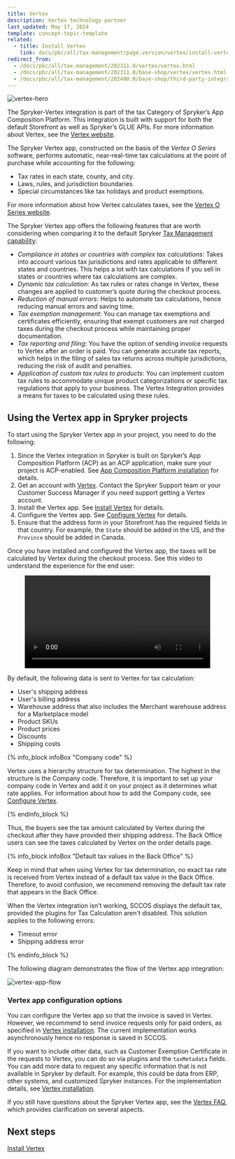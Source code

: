```yaml
---
title: Vertex
description: Vertex technology partner
last_updated: May 17, 2024
template: concept-topic-template
related:
  - title: Install Vertex
    link: docs/pbc/all/tax-management/page.version/vertex/install-vertex.html
redirect_from:
  - /docs/pbc/all/tax-management/202311.0/vertex/vertex.html
  - /docs/pbc/all/tax-management/202311.0/base-shop/vertex/vertex.html
  - /docs/pbc/all/tax-management/202400.0/base-shop/third-party-integrations/vertex/vertex.html
---
```


![vertex-hero](https://spryker.s3.eu-central-1.amazonaws.com/docs/pbc/all/tax-management/vertex/vertex.md/vertex-hero.png)

The Spryker-Vertex integration is part of the tax Category of Spryker’s App Composition Platform. This integration is built with support for both the default Storefront as well as Spryker’s GLUE APIs. For more information about Vertex, see the [Vertex website](https://www.vertexinc.com/).

The Spryker Vertex app, constructed on the basis of the *Vertex O Series* software, performs automatic, near-real-time tax calculations at the point of purchase while accounting for the following:

* Tax rates in each state, county, and city.  
* Laws, rules, and jurisdiction boundaries.  
* Special circumstances like tax holidays and product exemptions.

For more information about how Vertex calculates taxes, see the [Vertex O Series website](https://www.vertexinc.com/solutions/products/vertex-indirect-tax-o-series).

The Spryker Vertex app offers the following features that are worth considering when comparing it to the default Spryker [Tax Management capability](/docs/pbc/all/tax-management/{{page.version}}/tax-management.html):

- *Compliance in states or countries with complex tax calculations*: Takes into account various tax jurisdictions and rates applicable to different states and countries. This helps a lot with tax calculations if you sell in states or countries where tax calculations are complex.
- *Dynamic tax calculation*: As tax rules or rates change in Vertex, these changes are applied to customer’s quote during the checkout process.
- *Reduction of manual errors*: Helps to automate tax calculations, hence reducing manual errors and saving time.
- *Tax exemption management*: You can manage tax exemptions and certificates efficiently, ensuring that exempt customers are not charged taxes during the checkout process while maintaining proper documentation.
- *Tax reporting and filing*: You have the option of sending invoice requests to Vertex after an order is paid. You can generate accurate tax reports, which helps in the filing of sales tax returns across multiple jurisdictions, reducing the risk of audit and penalties.
- *Application of custom tax rules to products*: You can implement custom tax rules to accommodate unique product categorizations or specific tax regulations that apply to your business. The Vertex Integration provides a means for taxes to be calculated using these rules.

## Using the Vertex app in Spryker projects

To start using the Spryker Vertex app in your project, you need to do the following:

1. Since the Vertex integration in Spryker is built on Spryker’s App Composition Platform (ACP) as an ACP application, make sure your project is ACP-enabled. See [App Composition Platform installation](/docs/acp/user/app-composition-platform-installation.html) for details.
2. Get an account with [Vertex](https://www.vertexinc.com/). Contact the Spryker Support team or your Customer Success Manager if you need support getting a Vertex account.
3. Install the Vertex app. See [Install Vertex](/docs/pbc/all/tax-management/{{page.version}}/base-shop/third-party-integrations/vertex/install-vertex.html) for details.
4. Configure the Vertex app. See [Configure Vertex](/docs/pbc/all/tax-management/{{page.version}}/base-shop/third-party-integrations/vertex/configure-vertex.html) for details.
5. Ensure that the address form in your Storefront has the required fields in that country. For example, the `State` should be added in the US, and the `Province` should be added in Canada.

Once you have installed and configured the Vertex app, the taxes will be calculated by Vertex during the checkout process. See this video to understand the experience for the end user:

<figure class="video_container">
    <video width="100%" height="auto" controls>
    <source src="https://spryker.s3.eu-central-1.amazonaws.com/docs/pbc/all/tax-management/vertex/vertex.md/Vertex+Demo.mp4" type="video/mp4">
  </video>
</figure>

By default, the following data is sent to Vertex for tax calculation:

 - User's shipping address
 - User's billing address
 - Warehouse address that also includes the Merchant warehouse address for a Marketplace model
 - Product SKUs
 - Product prices
 - Discounts
 - Shipping costs


{% info_block infoBox "Company code" %}

Vertex uses a hierarchy structure for tax determination. The highest in the structure is the Company code. Therefore, it is important to set up your company code in Vertex and add it on your project as it determines what rate applies. For information about how to add the Company code, see [Configure Vertex](/docs/pbc/all/tax-management/{{page.version}}/base-shop/third-party-integrations/vertex/configure-vertex.html#company-code).

{% endinfo_block %}

Thus, the buyers see the tax amount calculated by Vertex during the checkout after they have provided their shipping address.
The Back Office users can see the taxes calculated by Vertex on the order details page.

{% info_block infoBox "Default tax values in the Back Office" %}

Keep in mind that when using Vertex for tax determination, no exact tax rate is received from Vertex instead of a default tax value in the Back Office. Therefore, to avoid confusion, we recommend removing the default tax rate that appears in the Back Office.

When the Vertex integration isn’t working, SCCOS displays the default tax, provided the plugins for Tax Calculation aren't disabled. This solution applies to the following errors:
- Timeout error
- Shipping address error


{% endinfo_block %}

The following diagram demonstrates the flow of the Vertex app integration:

![vertex-app-flow](https://spryker.s3.eu-central-1.amazonaws.com/docs/pbc/all/tax-management/vertex/vertex.md/vertex-app-flow.png)


### Vertex app configuration options

You can configure the Vertex app so that the invoice is saved in Vertex. However, we recommend to send invoice requests only for paid orders, as specified in [Vertex installation](https://docs.spryker.com/docs/pbc/all/tax-management/{{page.version}}/base-shop/third-party-integrations/vertex/install-vertex.html#optional-if-you-plan-to-send-invoices-to-vertex-through-oms-configure-your-payment-oms). The current implementation works asynchronously hence no response is saved in SCCOS.

If you want to include other data, such as Customer Exemption Certificate in the requests to Vertex, you can do so via plugins and the `taxMetadata` fields. You can add more data to request any specific information that is not available in Spryker by default. For example, this could be data from ERP, other systems, and customized Spryker instances. For the implementation details, see [Vertex installation](https://docs.spryker.com/docs/pbc/all/tax-management/{{page.version}}/base-shop/third-party-integrations/vertex/install-vertex.html#implement-vertex-specific-metadata-extender-plugins).


If you still have questions about the Spryker Vertex app, see the [Vertex FAQ](/docs/pbc/all/tax-management/{{page.version}}/base-shop/third-party-integrations/vertex/vertex-faq.html), which provides clarification on several aspects.

## Next steps

[Install Vertex](/docs/pbc/all/tax-management/{{page.version}}/vertex/install-vertex.html)
